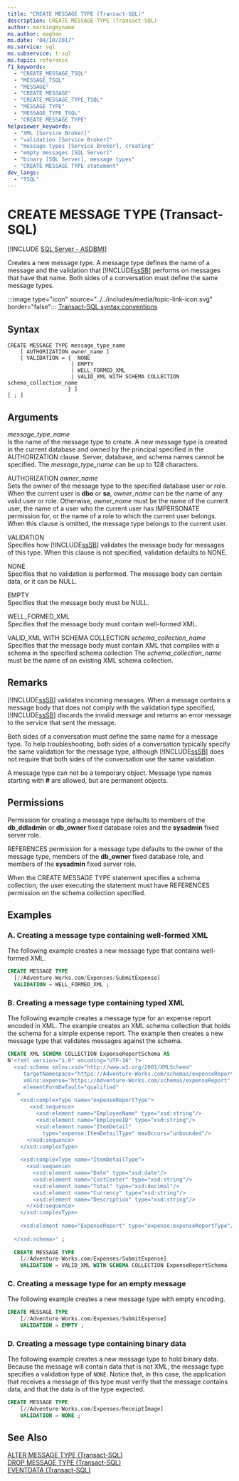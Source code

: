 ```yaml
---
title: "CREATE MESSAGE TYPE (Transact-SQL)"
description: CREATE MESSAGE TYPE (Transact-SQL)
author: markingmyname
ms.author: maghan
ms.date: "04/10/2017"
ms.service: sql
ms.subservice: t-sql
ms.topic: reference
f1_keywords:
  - "CREATE_MESSAGE_TSQL"
  - "MESSAGE_TSQL"
  - "MESSAGE"
  - "CREATE MESSAGE"
  - "CREATE_MESSAGE_TYPE_TSQL"
  - "MESSAGE TYPE"
  - "MESSAGE_TYPE_TSQL"
  - "CREATE MESSAGE TYPE"
helpviewer_keywords:
  - "XML [Service Broker]"
  - "validation [Service Broker]"
  - "message types [Service Broker], creating"
  - "empty messages [SQL Server]"
  - "binary [SQL Server], message types"
  - "CREATE MESSAGE TYPE statement"
dev_langs:
  - "TSQL"
---
```

# CREATE MESSAGE TYPE (Transact-SQL)
[!INCLUDE [SQL Server - ASDBMI](../../includes/applies-to-version/sql-asdbmi.md)]

  Creates a new message type. A message type defines the name of a message and the validation that [!INCLUDE[ssSB](../../includes/sssb-md.md)] performs on messages that have that name. Both sides of a conversation must define the same message types.  
  
 :::image type="icon" source="../../includes/media/topic-link-icon.svg" border="false"::: [Transact-SQL syntax conventions](../../t-sql/language-elements/transact-sql-syntax-conventions-transact-sql.md)  
  
## Syntax  
  
```syntaxsql
CREATE MESSAGE TYPE message_type_name  
    [ AUTHORIZATION owner_name ]  
    [ VALIDATION = {  NONE  
                    | EMPTY   
                    | WELL_FORMED_XML  
                    | VALID_XML WITH SCHEMA COLLECTION schema_collection_name  
                   } ]  
[ ; ]  
```  
  
## Arguments
 *message_type_name*  
 Is the name of the message type to create. A new message type is created in the current database and owned by the principal specified in the AUTHORIZATION clause. Server, database, and schema names cannot be specified. The *message_type_name* can be up to 128 characters.  
  
 AUTHORIZATION *owner_name*  
 Sets the owner of the message type to the specified database user or role. When the current user is **dbo** or **sa**, *owner_name* can be the name of any valid user or role. Otherwise, *owner_name* must be the name of the current user, the name of a user who the current user has IMPERSONATE permission for, or the name of a role to which the current user belongs. When this clause is omitted, the message type belongs to the current user.  
  
 VALIDATION  
 Specifies how [!INCLUDE[ssSB](../../includes/sssb-md.md)] validates the message body for messages of this type. When this clause is not specified, validation defaults to NONE.  
  
 NONE  
 Specifies that no validation is performed. The message body can contain data, or it can be NULL.  
  
 EMPTY  
 Specifies that the message body must be NULL.  
  
 WELL_FORMED_XML  
 Specifies that the message body must contain well-formed XML.  
  
 VALID_XML WITH SCHEMA COLLECTION *schema_collection_name*  
 Specifies that the message body must contain XML that complies with a schema in the specified schema collection The *schema_collection_name* must be the name of an existing XML schema collection.  
  
## Remarks  
 [!INCLUDE[ssSB](../../includes/sssb-md.md)] validates incoming messages. When a message contains a message body that does not comply with the validation type specified, [!INCLUDE[ssSB](../../includes/sssb-md.md)] discards the invalid message and returns an error message to the service that sent the message.  
  
 Both sides of a conversation must define the same name for a message type. To help troubleshooting, both sides of a conversation typically specify the same validation for the message type, although [!INCLUDE[ssSB](../../includes/sssb-md.md)] does not require that both sides of the conversation use the same validation.  
  
 A message type can not be a temporary object. Message type names starting with **#** are allowed, but are permanent objects.  
  
## Permissions  
 Permission for creating a message type defaults to members of the **db_ddladmin** or **db_owner** fixed database roles and the **sysadmin** fixed server role.  
  
 REFERENCES permission for a message type defaults to the owner of the message type, members of the **db_owner** fixed database role, and members of the **sysadmin** fixed server role.  
  
 When the CREATE MESSAGE TYPE statement specifies a schema collection, the user executing the statement must have REFERENCES permission on the schema collection specified.  
  
## Examples  
  
### A. Creating a message type containing well-formed XML  
 The following example creates a new message type that contains well-formed XML.  
  
```sql  
CREATE MESSAGE TYPE  
  [//Adventure-Works.com/Expenses/SubmitExpense]  
  VALIDATION = WELL_FORMED_XML ;     
```  
  
### B. Creating a message type containing typed XML  
 The following example creates a message type for an expense report encoded in XML. The example creates an XML schema collection that holds the schema for a simple expense report. The example then creates a new message type that validates messages against the schema.  
  
```sql  
CREATE XML SCHEMA COLLECTION ExpenseReportSchema AS  
N'<?xml version="1.0" encoding="UTF-16" ?>  
  <xsd:schema xmlns:xsd="http://www.w3.org/2001/XMLSchema"  
     targetNamespace="https://Adventure-Works.com/schemas/expenseReport"  
     xmlns:expense="https://Adventure-Works.com/schemas/expenseReport"  
     elementFormDefault="qualified"  
   >   
    <xsd:complexType name="expenseReportType">  
       <xsd:sequence>  
         <xsd:element name="EmployeeName" type="xsd:string"/>  
         <xsd:element name="EmployeeID" type="xsd:string"/>  
         <xsd:element name="ItemDetail"  
           type="expense:ItemDetailType" maxOccurs="unbounded"/>  
      </xsd:sequence>  
    </xsd:complexType>  
  
    <xsd:complexType name="ItemDetailType">  
      <xsd:sequence>  
        <xsd:element name="Date" type="xsd:date"/>  
        <xsd:element name="CostCenter" type="xsd:string"/>  
        <xsd:element name="Total" type="xsd:decimal"/>  
        <xsd:element name="Currency" type="xsd:string"/>  
        <xsd:element name="Description" type="xsd:string"/>  
      </xsd:sequence>  
    </xsd:complexType>  
  
    <xsd:element name="ExpenseReport" type="expense:expenseReportType"/>  
  
  </xsd:schema>' ;  
  
  CREATE MESSAGE TYPE  
    [//Adventure-Works.com/Expenses/SubmitExpense]  
    VALIDATION = VALID_XML WITH SCHEMA COLLECTION ExpenseReportSchema ;  
```  
  
### C. Creating a message type for an empty message  
 The following example creates a new message type with empty encoding.  
  
```sql  
CREATE MESSAGE TYPE  
    [//Adventure-Works.com/Expenses/SubmitExpense]  
    VALIDATION = EMPTY ;  
```  
  
### D. Creating a message type containing binary data  
 The following example creates a new message type to hold binary data. Because the message will contain data that is not XML, the message type specifies a validation type of `NONE`. Notice that, in this case, the application that receives a message of this type must verify that the message contains data, and that the data is of the type expected.  
  
```sql  
CREATE MESSAGE TYPE  
    [//Adventure-Works.com/Expenses/ReceiptImage]  
    VALIDATION = NONE ;  
```  
  
## See Also  
 [ALTER MESSAGE TYPE &#40;Transact-SQL&#41;](../../t-sql/statements/alter-message-type-transact-sql.md)   
 [DROP MESSAGE TYPE &#40;Transact-SQL&#41;](../../t-sql/statements/drop-message-type-transact-sql.md)   
 [EVENTDATA &#40;Transact-SQL&#41;](../../t-sql/functions/eventdata-transact-sql.md)  
  
  
